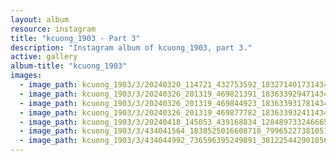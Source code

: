 ```yaml
---
layout: album
resource: instagram
title: "kcuong_1903 - Part 3"
description: "Instagram album of kcuong_1903, part 3."
active: gallery
album-title: "kcuong_1903"
images:
  - image_path: kcuong_1903/3/20240320_114721_432753592_18327140173143480_4795495588642294819_n.jpg
  - image_path: kcuong_1903/3/20240326_201319_469821391_18363392947143480_6247043051315626982_n.jpg
  - image_path: kcuong_1903/3/20240326_201319_469844923_18363393178143480_4320135578988829922_n.jpg
  - image_path: kcuong_1903/3/20240326_201319_469877782_18363393241143480_6245016557578629464_n.jpg
  - image_path: kcuong_1903/3/20240418_145053_439168834_1284897332466655_7910886195285036461_n.jpg
  - image_path: kcuong_1903/3/434041564_1838525016608718_7996522738105180515_n.jpg
  - image_path: kcuong_1903/3/434044992_736596395249891_3812254429018561486_n.jpg
---
```

